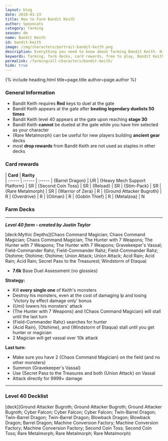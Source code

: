 ```yaml
---
layout: blog
date: 2018-01-23
title: How to Farm Bandit Keith
author: Spooncats
category: farming
season: dm
name: Bandit Keith
id: bandit-keith
image: /img/characters/portrait-bandit-keith.png
description: Everything you need to know about farming Bandit Keith. His decklists, card rewards, top level farm decks with strategy information and free to play card replacements. This article will help you farm Bandit Keith as efficiently as possible.
keywords: farming, farm decks, card rewards, free to play, Bandit Keith
permalink: /farming/all-characters/bandit-keith/
hide: true
---
```


{% include heading.html title=page.title author=page.author %}

### General Information
* Bandit Keith requires **Red** keys to duel at the gate
* Bandit Keith appears at the gate after **beating legendary duelists 50 times**
* Bandit Keith level 40 appears at the gate upon reaching **stage 30**
* Bandit Keith **cannot** be dueled at the gate while you have him selected as your character
* {Rare Metalmorph} can be useful for new players building **ancient gear** decks
* most **drop rewards** from Bandit Keith are not used as staples in other decks

### Card rewards

| **Card** |  **Rarity**  
| :----- | :----- | :----- 
| {Barrel Dragon} | UR
| {Heavy Mech Support Platform} | SR
| {Second Coin Toss} | SR
| {Reload} | SR
| {Stim-Pack} | SR
| {Rare Metalmorph} | SR
| {Warrior of Zera} | R
| {Ground Attacker Bugroth} | R
| {Overdrive} | R
| {Oilman} | R
| {Goblin Thief} | R
| {Metalzoa} | N


### Farm Decks
---
***Level 40 farm - created by Justin Taylor***

[deck:Mythic Depths](Chaos Command Magician; Chaos Command Magician; Chaos Command Magician; The Hunter with 7 Weapons; The Hunter with 7 Weapons; The Hunter with 7 Weapons; Gravekeeper's Vassal; Field-Commander Rahz; Field-Commander Rahz; Field-Commander Rahz; Otohime; Otohime; Otohime; Union Attack; Union Attack; Acid Rain; Acid Rain; Acid Rain; Secret Pass to the Treasuresl; Windstorm of Etaqua)

* **7.6k** Base Duel Assessment (no glossies)

**Strategy:**
* Kill **every single one** of Keith's monsters
* Destroy his monsters, even at the cost of damaging lp and losing 'Victory by effect damage only' bonus
* {Umi} lowers his monsters' attack
* {The Hunter with 7 Weapons} and {Chaos Command Magician} will stall until the last turn
* {Field-Commander Rahz} searches for hunter
* {Acid Rain}, {Otohime}, and {Windstorm of Etaqua} stall until you get hunter or magician
* 2 Magician will get vassal over 10k attack

**Last turn:**
* Make sure you have 2 {Chaos Command Magician} on the field (and no other monsters)
* Summon {Gravekeeper's Vassal}
* Use {Secret Pass to the Treasures and both {Union Attack} on Vassal
* Attack directly for 9999+ damage 
---
### Level 40 Decklist

[deck](Ground Attacker Bugroth; Ground Attacker Bugroth; Ground Attacker Bugroth; Cyber Falcon; Cyber Falcon; Cyber Falcon; Twin-Barrel Dragon; Twin-Barrel Dragon; Twin-Barrel Dragon; Blowback Dragon; Blowback Dragon; Barrel Dragon; Machine Conversion Factory; Machine Conversion Factory; Machine Conversion Factory; Second Coin Toss; Second Coin Toss; Rare Metalmorph; Rare Metalmorph; Rare Metalmorph)
